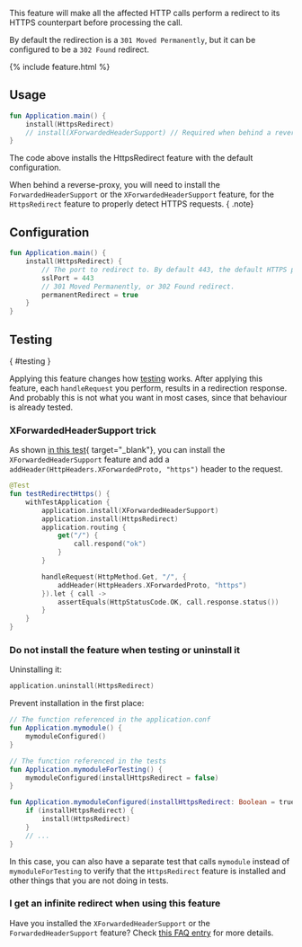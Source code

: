 [//]: # (title: HttpsRedirect)
[//]: # (caption: Redirect HTTP requests to HTTPS)
[//]: # (category: servers)
[//]: # (permalink: /servers/features/https-redirect.html)
[//]: # (keywords: https ssl)
[//]: # (feature: feature)
[//]: # (artifact: io.ktor)
[//]: # (class: io.ktor.features.HttpsRedirect)
[//]: # (redirect_from: redirect_from)
[//]: # (- /features/https-redirect.html: - /features/https-redirect.html)
[//]: # (ktor_version_review: 1.0.0)

This feature will make all the affected HTTP calls perform a redirect to its
HTTPS counterpart before processing the call.

By default the redirection is a `301 Moved Permanently`,
but it can be configured to be a `302 Found` redirect.

{% include feature.html %}

## Usage

```kotlin
fun Application.main() {
    install(HttpsRedirect)
    // install(XForwardedHeaderSupport) // Required when behind a reverse-proxy
}
```

The code above installs the HttpsRedirect feature with the default configuration.

When behind a reverse-proxy, you will need to install the `ForwardedHeaderSupport` or the `XForwardedHeaderSupport`
feature, for the `HttpsRedirect` feature to properly detect HTTPS requests.
{ .note}

## Configuration

```kotlin
fun Application.main() {
    install(HttpsRedirect) {
        // The port to redirect to. By default 443, the default HTTPS port. 
        sslPort = 443
        // 301 Moved Permanently, or 302 Found redirect.
        permanentRedirect = true
    }
}
```

## Testing
{ #testing }

Applying this feature changes how [testing](/servers/testing.html) works.
After applying this feature, each `handleRequest` you perform, results in a redirection response.
And probably this is not what you want in most cases, since that behaviour is already tested.

### XForwardedHeaderSupport trick

As shown [in this test](https://github.com/ktorio/ktor/blob/bb0765ce00e5746c954fea70270cf7d802a40648/ktor-server/ktor-server-tests/test/io/ktor/tests/server/features/HttpsRedirectFeatureTest.kt#L31-L49){ target="_blank"},
you can install the `XForwardedHeaderSupport` feature and add a `addHeader(HttpHeaders.XForwardedProto, "https")`
header to the request.

```kotlin
@Test
fun testRedirectHttps() {
    withTestApplication {
        application.install(XForwardedHeaderSupport)
        application.install(HttpsRedirect)
        application.routing {
            get("/") {
                call.respond("ok")
            }
        }

        handleRequest(HttpMethod.Get, "/", {
            addHeader(HttpHeaders.XForwardedProto, "https")
        }).let { call ->
            assertEquals(HttpStatusCode.OK, call.response.status())
        }
    }
}
```

### Do not install the feature when testing or uninstall it

Uninstalling it:

```kotlin
application.uninstall(HttpsRedirect)
```

Prevent installation in the first place:

```kotlin
// The function referenced in the application.conf
fun Application.mymodule() {
    mymoduleConfigured()
}

// The function referenced in the tests
fun Application.mymoduleForTesting() {
    mymoduleConfigured(installHttpsRedirect = false)
}

fun Application.mymoduleConfigured(installHttpsRedirect: Boolean = true) {
    if (installHttpsRedirect) {
        install(HttpsRedirect)
    }
    // ...
}
```

In this case, you can also have a separate test that calls `mymodule` instead of `mymoduleForTesting` to verify
that the `HttpsRedirect` feature is installed and other things that you are not doing in tests.

### I get an infinite redirect when using this feature

Have you installed the `XForwardedHeaderSupport` or the `ForwardedHeaderSupport` feature?
Check [this FAQ entry](/quickstart/faq.html#infinite-redirect) for more details.